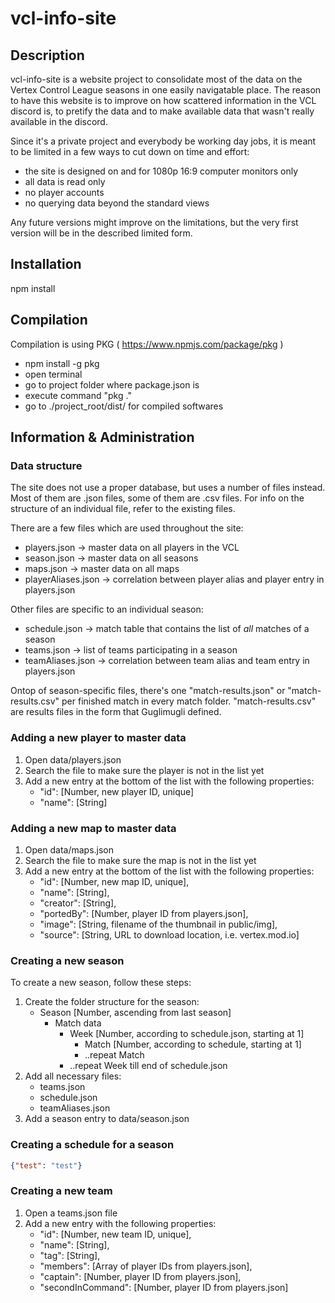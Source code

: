 # vcl-info-site

## Description
vcl-info-site is a website project to consolidate most of the data on the Vertex Control League seasons in one easily navigatable place.
The reason to have this website is to improve on how scattered information in the VCL discord is, to pretify the data and to make available data that wasn't really available in the discord.

Since it's a private project and everybody be working day jobs, it is meant to be limited in a few ways to cut down on time and effort:
- the site is designed on and for 1080p 16:9 computer monitors only
- all data is read only
- no player accounts
- no querying data beyond the standard views

Any future versions might improve on the limitations, but the very first version will be in the described limited form.

## Installation
npm install

## Compilation
Compilation is using PKG ( https://www.npmjs.com/package/pkg )
* npm install -g pkg
* open terminal
* go to project folder where package.json is
* execute command "pkg ."
* go to ./project_root/dist/ for compiled softwares

## Information & Administration
### Data structure
The site does not use a proper database, but uses a number of files instead. Most of them are .json files, some of them are .csv files.
For info on the structure of an individual file, refer to the existing files.

There are a few files which are used throughout the site:
- players.json -> master data on all players in the VCL
- season.json -> master data on all seasons
- maps.json -> master data on all maps
- playerAliases.json -> correlation between player alias and player entry in players.json

Other files are specific to an individual season:
- schedule.json -> match table that contains the list of _all_ matches of a season
- teams.json -> list of teams participating in a season
- teamAliases.json -> correlation between team alias and team entry in players.json

Ontop of season-specific files, there's one "match-results.json" or "match-results.csv" per finished match in every match folder.
"match-results.csv" are results files in the form that Guglimugli defined.

### Adding a new player to master data
1. Open data/players.json
2. Search the file to make sure the player is not in the list yet
3. Add a new entry at the bottom of the list with the following properties:
    - "id": [Number, new player ID, unique]
    - "name": [String]

### Adding a new map to master data
1. Open data/maps.json
2. Search the file to make sure the map is not in the list yet
3. Add a new entry at the bottom of the list with the following properties:
    - "id": [Number, new map ID, unique],
    - "name": [String],
    - "creator": [String],
    - "portedBy": [Number, player ID from players.json],
    - "image": [String, filename of the thumbnail in public/img],
    - "source": [String, URL to download location, i.e. vertex.mod.io]

### Creating a new season
To create a new season, follow these steps:

1. Create the folder structure for the season:
    - Season [Number, ascending from last season]
        - Match data
            - Week [Number, according to schedule.json, starting at 1]
                - Match [Number, according to schedule, starting at 1]
                - ..repeat Match
            - ..repeat Week till end of schedule.json
2. Add all necessary files:
    - teams.json
    - schedule.json
    - teamAliases.json
3. Add a season entry to data/season.json

### Creating a schedule for a season
```json
{"test": "test"}
```

### Creating a new team
1. Open a teams.json file
2. Add a new entry with the following properties:
    - "id": [Number, new team ID, unique],
    - "name": [String],
    - "tag": [String],
    - "members": [Array of player IDs from players.json],
    - "captain": [Number, player ID from players.json],
    - "secondInCommand": [Number, player ID from players.json]